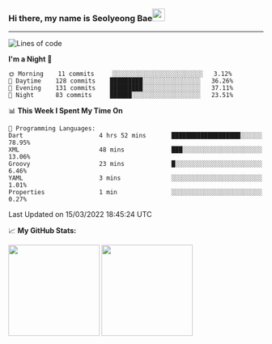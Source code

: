 ### Hi there, my name is Seolyeong Bae<img src="https://user-images.githubusercontent.com/80435616/151690320-5f13ba50-5d87-43d4-b254-939addcd0bdb.gif" width="25px">

---


<!--START_SECTION:waka-->
![Lines of code](https://img.shields.io/badge/From%20Hello%20World%20I%27ve%20Written-37%20Thousand%20lines%20of%20code-blue)

**I'm a Night 🦉** 

```text
🌞 Morning    11 commits     ░░░░░░░░░░░░░░░░░░░░░░░░░   3.12% 
🌆 Daytime    128 commits    █████████░░░░░░░░░░░░░░░░   36.26% 
🌃 Evening    131 commits    █████████░░░░░░░░░░░░░░░░   37.11% 
🌙 Night      83 commits     ██████░░░░░░░░░░░░░░░░░░░   23.51%

```


📊 **This Week I Spent My Time On** 

```text
💬 Programming Languages: 
Dart                     4 hrs 52 mins       ███████████████████░░░░░░   78.95% 
XML                      48 mins             ███░░░░░░░░░░░░░░░░░░░░░░   13.06% 
Groovy                   23 mins             █░░░░░░░░░░░░░░░░░░░░░░░░   6.46% 
YAML                     3 mins              ░░░░░░░░░░░░░░░░░░░░░░░░░   1.01% 
Properties               1 min               ░░░░░░░░░░░░░░░░░░░░░░░░░   0.27%

```


 Last Updated on 15/03/2022 18:45:24 UTC
<!--END_SECTION:waka-->


📈 **My GitHub Stats:**

<p>
  <img height="180em" src="https://github-readme-stats.vercel.app/api?username=pell13&show_icons=true&hide_border=true&&count_private=true&include_all_commits=true" />
  <img height="180em" src="https://github-readme-stats.vercel.app/api/top-langs/?username=pell13&exclude_repo=KNN-Image-Classification&show_icons=true&hide_border=true&layout=compact&langs_count=8"/>
</p>
